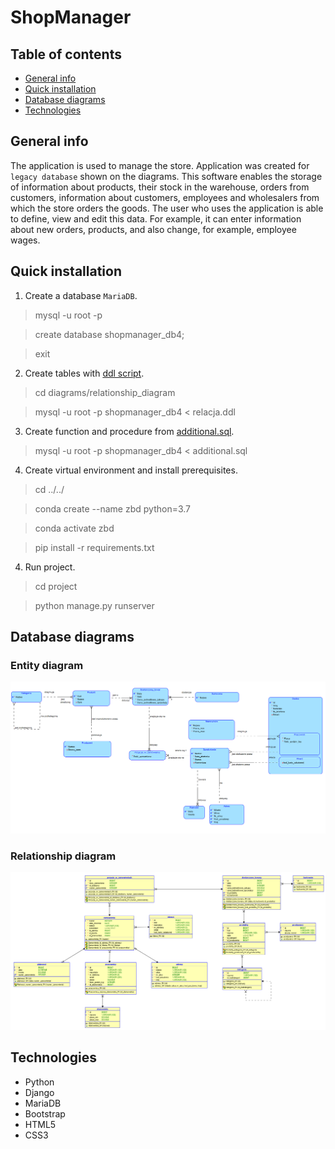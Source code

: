 # ShopManager


## Table of contents
* [General info](#general-info)
* [Quick installation](#quick-installation)
* [Database diagrams](#database-diagrams)
* [Technologies](#technologies)

## General info
The application is used to manage the store. Application was created for <code>legacy database</code> shown on the diagrams. This software enables the storage of information about products, their stock in the warehouse, orders from customers, information about customers, employees and wholesalers from which the store orders the goods. The user who uses the application is able to define, view and edit this data. For example, it can enter information about new orders, products, and also change, for example, employee wages.

## Quick installation
1. Create a database <code>MariaDB</code>.
> mysql -u root -p

> create database shopmanager_db4;

> exit

2. Create tables with [ddl script](https://github.com/Endrju00/Projekt-ZBD/blob/main/diagrams/relationship_diagram/relacja.ddl).
> cd diagrams/relationship_diagram

> mysql -u root -p shopmanager_db4 < relacja.ddl
3. Create function and procedure from [additional.sql](https://github.com/Endrju00/Projekt-ZBD/blob/main/diagrams/relationship_diagram/additional.sql).
> mysql -u root -p shopmanager_db4 < additional.sql
4. Create virtual environment and install prerequisites.
> cd ../../

>conda create --name zbd python=3.7

> conda activate zbd

> pip install -r requirements.txt
4. Run project.
> cd project 

> python manage.py runserver

## Database diagrams

### Entity diagram
![](diagrams/entity_diagram/diagram_zwiazkow_encji.png)

### Relationship diagram
![](diagrams/relationship_diagram/schemat_relacyjny.png)

## Technologies
* Python
* Django
* MariaDB
* Bootstrap
* HTML5
* CSS3
